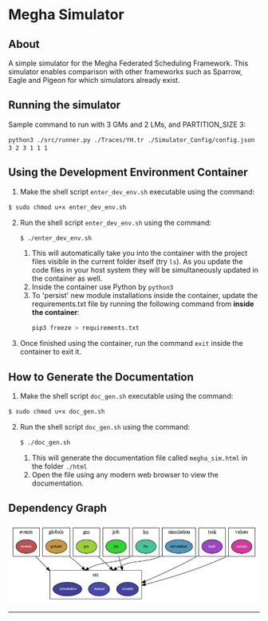 # Megha Simulator

## About
A simple simulator for the Megha Federated Scheduling Framework. This simulator enables comparison with other frameworks such as Sparrow, Eagle and Pigeon for which simulators already exist.


## Running the simulator

Sample command to run with 3 GMs and 2 LMs, and PARTITION_SIZE 3:

```
python3 ./src/runner.py ./Traces/YH.tr ./Simulator_Config/config.json 3 2 3 1 1 1 
```

## Using the Development Environment Container

1. Make the shell script `enter_dev_env.sh` executable using the command:
```bash
$ sudo chmod u+x enter_dev_env.sh
```
2. Run the shell script `enter_dev_env.sh` using the command:
    ```bash
    $ ./enter_dev_env.sh
    ```
   1. This will automatically take you into the container with the project files visible in the current folder itself (try `ls`). As you update the code files in your host system they will be simultaneously updated in the container as well.
   1. Inside the container use Python by `python3`
   1. To 'persist' new module installations inside the container, update the requirements.txt file by running the following command from **inside the container**:
        ```bash
        pip3 freeze > requirements.txt
        ```
3. Once finished using the container, run the command `exit` inside the container to exit it.


## How to Generate the Documentation

1. Make the shell script `doc_gen.sh` executable using the command:
```bash
$ sudo chmod u+x doc_gen.sh
```
2. Run the shell script `doc_gen.sh` using the command:
    ```bash
    $ ./doc_gen.sh
    ```
    1. This will generate the documentation file called `megha_sim.html` in the folder `./html`
    2. Open the file using any modern web browser to view the documentation.

## Dependency Graph

![Project's Dependency Graph](./src.png)

---